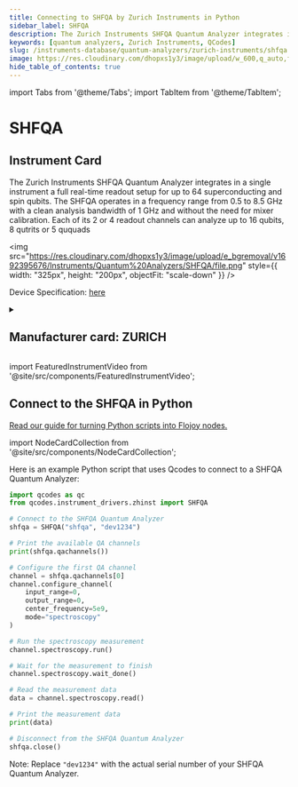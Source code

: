 ```yaml
---
title: Connecting to SHFQA by Zurich Instruments in Python
sidebar_label: SHFQA
description: The Zurich Instruments SHFQA Quantum Analyzer integrates in a single instrument a full real-time readout setup for up to 64 superconducting and spin qubits. The SHFQA operates in a frequency range from 0.5 to 8.5 GHz with a clean analysis bandwidth of 1 GHz and without the need for mixer calibration. Each of its 2 or 4 readout channels can analyze up to 16 qubits, 8 qutrits or 5 ququads
keywords: [quantum analyzers, Zurich Instruments, QCodes]
slug: /instruments-database/quantum-analyzers/zurich-instruments/shfqa
image: https://res.cloudinary.com/dhopxs1y3/image/upload/w_600,q_auto,f_auto/e_bgremoval/v1692395676/Instruments/Quantum%20Analyzers/SHFQA/file.jpg
hide_table_of_contents: true
---
```


import Tabs from '@theme/Tabs';
import TabItem from '@theme/TabItem';

# SHFQA

## Instrument Card

<div className="flex">

<div>

The Zurich Instruments SHFQA Quantum Analyzer integrates in a single instrument a full real-time readout setup for up to 64 superconducting and spin qubits. The SHFQA operates in a frequency range from 0.5 to 8.5 GHz with a clean analysis bandwidth of 1 GHz and without the need for mixer calibration. Each of its 2 or 4 readout channels can analyze up to 16 qubits, 8 qutrits or 5 ququads

</div>

<img src="https://res.cloudinary.com/dhopxs1y3/image/upload/e_bgremoval/v1692395676/Instruments/Quantum%20Analyzers/SHFQA/file.png" style={{ width: "325px", height: "200px", objectFit: "scale-down" }} />

</div>

<div className="flex text-center">

<p>Device Specification: <a target="\_blank" href="https://docs.zhinst.com/pdf/ziSHFQA_UserManual.pdf">here</a></p>

</div>

<details style={{ marginTop: "15px"}}>
<summary><h2>Manufacturer card: ZURICH</h2></summary>

<img src="https://res.cloudinary.com/dhopxs1y3/image/upload/v1692806207/Instruments/Vendor%20Logos/Zurich_Instruments.png" style={{ width: "100%", height: "170px",objectFit: "scale-down" }} />

Zurich Instruments Ltd. is a privately owned company developing and selling advanced test and measurement instruments equipped with software for dynamic signal analysis.

<ul>
  <li>Headquarters: Switzerland</li>
  <li>Yearly Revenue (millions, USD): 38.0</li>
  <li>Vendor Website: <a href="https://www.zhinst.com/americas/en">here</a></li>
</ul>
</details>

import FeaturedInstrumentVideo from '@site/src/components/FeaturedInstrumentVideo';

<FeaturedInstrumentVideo category='QUANTUM_ANALYZERS' manufacturer='ZURICH'></FeaturedInstrumentVideo>


## Connect to the SHFQA in Python

[Read our guide for turning Python scripts into Flojoy nodes.](https://docs.flojoy.ai/custom-nodes/creating-custom-node/)

import NodeCardCollection from '@site/src/components/NodeCardCollection';

<Tabs>

<TabItem value="Flojoy" label="Flojoy" className="flojoy-instrument-tabs">

<NodeCardCollection category='QUANTUM_ANALYZERS' manufacturer='ZURICH'></NodeCardCollection>

</TabItem>
<TabItem value="QCodes" label="QCodes">

Here is an example Python script that uses Qcodes to connect to a SHFQA Quantum Analyzer:

```python
import qcodes as qc
from qcodes.instrument_drivers.zhinst import SHFQA

# Connect to the SHFQA Quantum Analyzer
shfqa = SHFQA("shfqa", "dev1234")

# Print the available QA channels
print(shfqa.qachannels())

# Configure the first QA channel
channel = shfqa.qachannels[0]
channel.configure_channel(
    input_range=0,
    output_range=0,
    center_frequency=5e9,
    mode="spectroscopy"
)

# Run the spectroscopy measurement
channel.spectroscopy.run()

# Wait for the measurement to finish
channel.spectroscopy.wait_done()

# Read the measurement data
data = channel.spectroscopy.read()

# Print the measurement data
print(data)

# Disconnect from the SHFQA Quantum Analyzer
shfqa.close()
```

Note: Replace `"dev1234"` with the actual serial number of your SHFQA Quantum Analyzer.

</TabItem>
</Tabs>